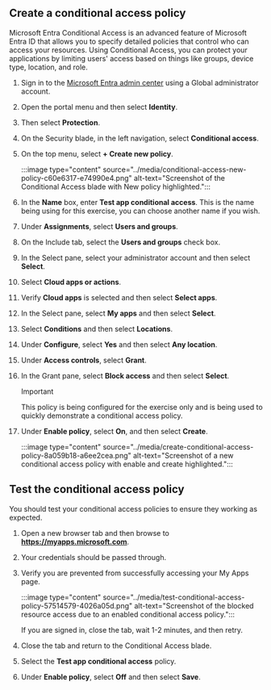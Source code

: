 ## Create a conditional access policy

Microsoft Entra Conditional Access is an advanced feature of Microsoft Entra ID that allows you to specify detailed policies that control who can access your resources. Using Conditional Access, you can protect your applications by limiting users' access based on things like groups, device type, location, and role.

1.  Sign in to the [Microsoft Entra admin center](https://entra.microsoft.com/) using a Global administrator account.
2.  Open the portal menu and then select **Identity**.
3.  Then select **Protection**.
4.  On the Security blade, in the left navigation, select **Conditional access**.
5.  On the top menu, select **+ Create new policy**.
    
    :::image type="content" source="../media/conditional-access-new-policy-c60e6317-e74990e4.png" alt-text="Screenshot of the Conditional Access blade with New policy highlighted.":::
    
6.  In the **Name** box, enter **Test app conditional access**. This is the name being using for this exercise, you can choose another name if you wish.
7.  Under **Assignments**, select **Users and groups**.
8.  On the Include tab, select the **Users and groups** check box.
9.  In the Select pane, select your administrator account and then select **Select**.
10. Select **Cloud apps or actions**.
11. Verify **Cloud apps** is selected and then select **Select apps**.
12. In the Select pane, select **My apps** and then select **Select**.
13. Select **Conditions** and then select **Locations**.
14. Under **Configure**, select **Yes** and then select **Any location**.
15. Under **Access controls**, select **Grant**.
16. In the Grant pane, select **Block access** and then select **Select**.
    
    > [!IMPORTANT]
    > This policy is being configured for the exercise only and is being used to quickly demonstrate a conditional access policy.
17. Under **Enable policy**, select **On**, and then select **Create**.
    
    :::image type="content" source="../media/create-conditional-access-policy-8a059b18-a6ee2cea.png" alt-text="Screenshot of a new conditional access policy with enable and create highlighted.":::
    

## Test the conditional access policy

You should test your conditional access policies to ensure they working as expected.

1.  Open a new browser tab and then browse to **https://myapps.microsoft.com**.
2.  Your credentials should be passed through.
3.  Verify you are prevented from successfully accessing your My Apps page.
    
    :::image type="content" source="../media/test-conditional-access-policy-57514579-4026a05d.png" alt-text="Screenshot of the blocked resource access due to an enabled conditional access policy.":::
    
    
    If you are signed in, close the tab, wait 1-2 minutes, and then retry.
4.  Close the tab and return to the Conditional Access blade.
5.  Select the **Test app conditional access** policy.
6.  Under **Enable policy**, select **Off** and then select **Save**.

